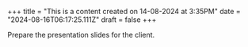 +++
title = "This is a content created on 14-08-2024 at 3:35PM"
date = "2024-08-16T06:17:25.111Z"
draft = false
+++

  Prepare the presentation slides for the client.
        
